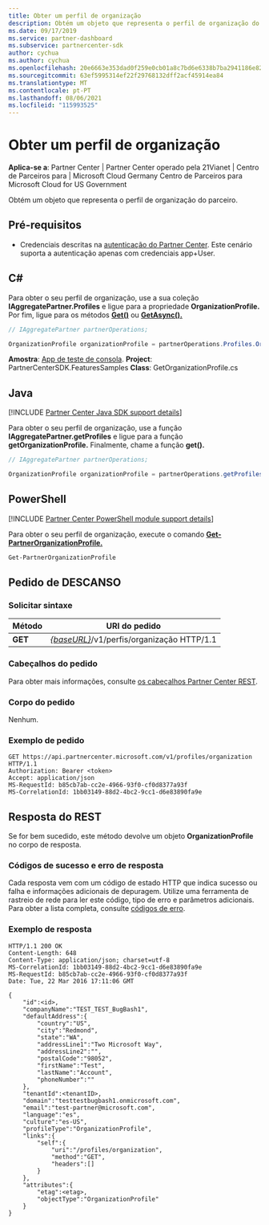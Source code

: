 ```yaml
---
title: Obter um perfil de organização
description: Obtém um objeto que representa o perfil de organização do parceiro.
ms.date: 09/17/2019
ms.service: partner-dashboard
ms.subservice: partnercenter-sdk
author: cychua
ms.author: cychua
ms.openlocfilehash: 20e6663e353dad0f259e0cb01a8c7bd6e6338b7ba2941186e8262e262264e4dc
ms.sourcegitcommit: 63ef5995314ef22f29768132dff2acf45914ea84
ms.translationtype: MT
ms.contentlocale: pt-PT
ms.lasthandoff: 08/06/2021
ms.locfileid: "115993525"
---
```

# <a name="get-an-organization-profile"></a>Obter um perfil de organização

**Aplica-se a**: Partner Center | Partner Center operado pela 21Vianet | Centro de Parceiros para | Microsoft Cloud Germany Centro de Parceiros para Microsoft Cloud for US Government

Obtém um objeto que representa o perfil de organização do parceiro.

## <a name="prerequisites"></a>Pré-requisitos

- Credenciais descritas na [autenticação do Partner Center](partner-center-authentication.md). Este cenário suporta a autenticação apenas com credenciais app+User.

## <a name="c"></a>C\#

Para obter o seu perfil de organização, use a sua coleção **IAggregatePartner.Profiles** e ligue para a propriedade **OrganizationProfile.** Por fim, ligue para os métodos [**Get()**](/dotnet/api/microsoft.store.partnercenter.profiles.iorganizationprofile.get) ou [**GetAsync().**](/dotnet/api/microsoft.store.partnercenter.profiles.iorganizationprofile.getasync)

```csharp
// IAggregatePartner partnerOperations;

OrganizationProfile organizationProfile = partnerOperations.Profiles.OrganizationProfile.Get();
```

**Amostra**: [App de teste de consola](console-test-app.md). **Project**: PartnerCenterSDK.FeaturesSamples **Class**: GetOrganizationProfile.cs

## <a name="java"></a>Java

[!INCLUDE [Partner Center Java SDK support details](../includes/java-sdk-support.md)]

Para obter o seu perfil de organização, use a função **IAggregatePartner.getProfiles** e ligue para a função **getOrganizationProfile.** Finalmente, chame a função **get().**

```java
// IAggregatePartner partnerOperations;

OrganizationProfile organizationProfile = partnerOperations.getProfiles().getOrganizationProfile().get();
```

## <a name="powershell"></a>PowerShell

[!INCLUDE [Partner Center PowerShell module support details](../includes/powershell-module-support.md)]

Para obter o seu perfil de organização, execute o comando [**Get-PartnerOrganizationProfile.**](https://github.com/Microsoft/Partner-Center-PowerShell/blob/master/docs/help/Get-PartnerOrganizationProfile.md)

```powershell
Get-PartnerOrganizationProfile
```

## <a name="rest-request"></a>Pedido de DESCANSO

### <a name="request-syntax"></a>Solicitar sintaxe

| Método  | URI do pedido                                                                   |
|---------|-------------------------------------------------------------------------------|
| **GET** | [*{baseURL}*](partner-center-rest-urls.md)/v1/perfis/organização HTTP/1.1 |

### <a name="request-headers"></a>Cabeçalhos do pedido

Para obter mais informações, consulte [os cabeçalhos Partner Center REST](headers.md).

### <a name="request-body"></a>Corpo do pedido

Nenhum.

### <a name="request-example"></a>Exemplo de pedido

```http
GET https://api.partnercenter.microsoft.com/v1/profiles/organization HTTP/1.1
Authorization: Bearer <token>
Accept: application/json
MS-RequestId: b85cb7ab-cc2e-4966-93f0-cf0d8377a93f
MS-CorrelationId: 1bb03149-88d2-4bc2-9cc1-d6e83890fa9e
```

## <a name="rest-response"></a>Resposta do REST

Se for bem sucedido, este método devolve um objeto **OrganizationProfile** no corpo de resposta.

### <a name="response-success-and-error-codes"></a>Códigos de sucesso e erro de resposta

Cada resposta vem com um código de estado HTTP que indica sucesso ou falha e informações adicionais de depuragem. Utilize uma ferramenta de rastreio de rede para ler este código, tipo de erro e parâmetros adicionais. Para obter a lista completa, consulte [códigos de erro](error-codes.md).

### <a name="response-example"></a>Exemplo de resposta

```http
HTTP/1.1 200 OK
Content-Length: 648
Content-Type: application/json; charset=utf-8
MS-CorrelationId: 1bb03149-88d2-4bc2-9cc1-d6e83890fa9e
MS-RequestId: b85cb7ab-cc2e-4966-93f0-cf0d8377a93f
Date: Tue, 22 Mar 2016 17:11:06 GMT

{
    "id":<id>,
    "companyName":"TEST_TEST_BugBash1",
    "defaultAddress":{
        "country":"US",
        "city":"Redmond",
        "state":"WA",
        "addressLine1":"Two Microsoft Way",
        "addressLine2":"",
        "postalCode":"98052",
        "firstName":"Test",
        "lastName":"Account",
        "phoneNumber":""
    },
    "tenantId":<tenantID>,
    "domain":"testtestbugbash1.onmicrosoft.com",
    "email":"test-partner@microsoft.com",
    "language":"es",
    "culture":"es-US",
    "profileType":"OrganizationProfile",
    "links":{
        "self":{
            "uri":"/profiles/organization",
            "method":"GET",
            "headers":[]
        }
    },
    "attributes":{
        "etag":<etag>,
        "objectType":"OrganizationProfile"
    }
}
```
